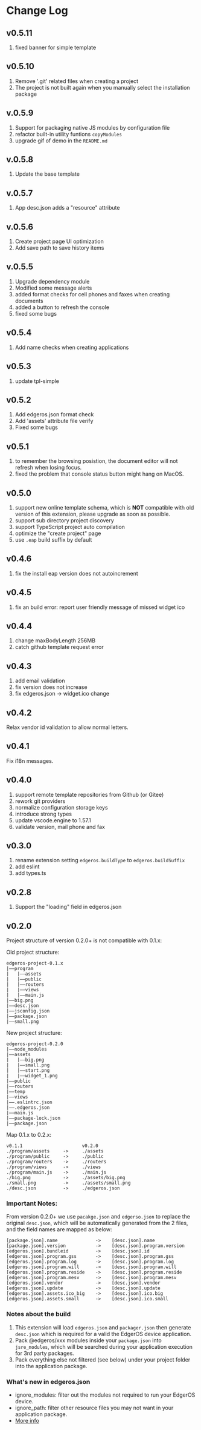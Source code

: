 # Change Log
## v0.5.11

1. fixed banner for simple template

## v0.5.10

1. Remove '.git' related files when creating a project
2. The project is not built again when you manually select the installation package

## v.0.5.9

1. Support for packaging native JS modules by configuration file
2. refactor built-in utility funtions `copyModules` 
3. upgrade gif of demo in the `README.md`

## v.0.5.8

1. Update the base template

## v.0.5.7

1. App desc.json adds a "resource" attribute

## v.0.5.6

1. Create project page UI optimization
2. Add save path to save history items

## v.0.5.5

1. Upgrade dependency module
2. Modified some message alerts
3. added format checks for cell phones and faxes when creating documents
4. added a button to refresh the console
5. fixed some bugs

## v0.5.4

1. Add name checks when creating applications

## v0.5.3

1. update tpl-simple

## v0.5.2

1. Add edgeros.json format check
2. Add 'assets' attribute file verify
3. Fixed some bugs

## v0.5.1

1. to remember the browsing posistion, the document editor will not refresh when losing focus.
2. fixed the problem that console status button might hang on MacOS.

## v0.5.0

1. support new online template schema, which is **NOT** compatible with old
   version of this extension, please upgrade as soon as possible.
2. support sub directory project discovery
3. support TypeScript project auto compilation
4. optimize the "create project" page
5. use `.eap` build suffix by default

## v0.4.6

1. fix the install eap version does not autoincrement

## v0.4.5

1. fix an build error: report user friendly message of missed widget ico

## v0.4.4

1. change maxBodyLength 256MB
2. catch github template request error

## v0.4.3

1. add email validation
2. fix version does not increase
3. fix edgeros.json -> widget.ico change

## v0.4.2

Relax vendor id validation to allow normal letters.

## v0.4.1

Fix i18n messages.

## v0.4.0

1. support remote template repositories from Github (or Gitee)
2. rework git providers
3. normalize configuration storage keys
4. introduce strong types
5. update vscode.engine to 1.57.1
6. validate version, mail phone and fax

## v0.3.0

1. rename extension setting `edgeros.buildType` to `edgeros.buildSuffix`
2. add eslint
3. add types.ts

## v0.2.8

1. Support the "loading" field in edgeros.json

## v0.2.0

Project structure of version 0.2.0+ is not compatible with 0.1.x:

Old project structure:
```
edgeros-project-0.1.x
|——program
|   |——assets
|   |——public
|   |——routers
|   |——views
|   |——main.js
|——big.png
|——desc.json
|——jsconfig.json
|——package.json
|——small.png
```

New project structure:
```
edgeros-project-0.2.0
|——node_modules
|——assets
|   |——big.png
|   |——small.png
|   |——start.png
|   |——widget_1.png
|——public
|——routers
|——temp
|——views
|——.eslintrc.json
|——.edgeros.json
|——main.js
|——package-lock.json
|——package.json
```

Map 0.1.x to 0.2.x:
```
v0.1.1                      v0.2.0
./program/assets     ->     ./assets
./program/public     ->     ./public
./program/routers    ->     ./routers
./program/views      ->     ./views
./program/main.js    ->     ./main.js
./big.png            ->     ./assets/big.png
./small.png          ->     ./assets/small.png 
./desc.json          ->     ./edgeros.json
```

### Important Notes:

From version 0.2.0+ we use `pacakge.json` and `edgerso.json` to replace the 
original `desc.json`, which will be automatically generated from the 2 files,
and the field names are mapped as below:

```
[package.json].name              ->    [desc.json].name
[package.json].version           ->    [desc.json].program.version
[edgeros.json].bundleid          ->    [desc.json].id
[edgeros.json].program.gss       ->    [desc.json].program.gss
[edgeros.json].program.log       ->    [desc.json].program.log
[edgeros.json].program.will      ->    [desc.json].program.will
[edgeros.json].program.reside    ->    [desc.json].program.reside
[edgeros.json].program.mesv      ->    [desc.json].program.mesv
[edgeros.json].vendor            ->    [desc.json].vendor
[edgeros.json].update            ->    [desc.json].update
[edgeros.json].assets.ico_big    ->    [desc.json].ico.big
[edgeros.json].assets.small      ->    [desc.json].ico.small
```

### Notes about the build

1. This extension will load `edgeros.json` and `packager.json` then generate `desc.json` 
   which is required for a valid the EdgerOS device application.
2. Pack @edgeros/xxx modules inside your `package.json` into `jsre_modules`, which will 
   be searched during your application execution for 3rd party packages.
3. Pack everything else not filtered (see below) under your project folder into
   the application package.

### What's new in edgeros.json

- ignore_modules: filter out the modules not required to run your EdgerOS device.
- ignore_path: filter other resource files you may not want in your application package.
- [More info](https://docs.edgeros.com/edgeros/guide/development_guide/0003.html)